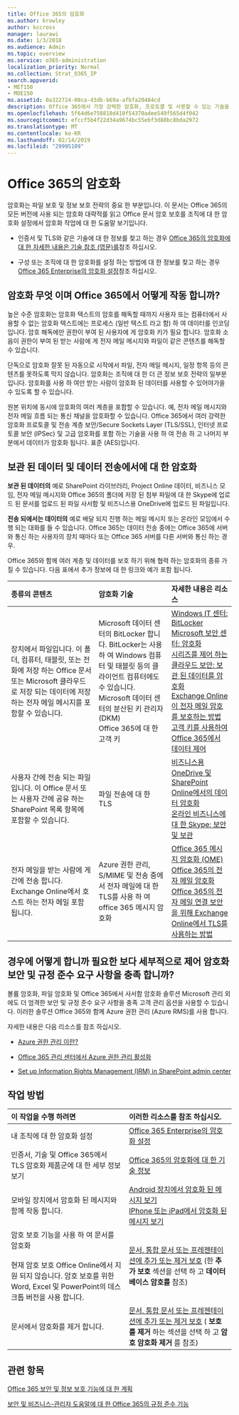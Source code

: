 ```yaml
---
title: Office 365의 암호화
ms.author: krowley
author: kccross
manager: laurawi
ms.date: 1/3/2018
ms.audience: Admin
ms.topic: overview
ms.service: o365-administration
localization_priority: Normal
ms.collection: Strat_O365_IP
search.appverid:
- MET150
- MOE150
ms.assetid: 0a322724-08ca-43db-b69a-afbfa20484cd
description: Office 365에서 가장 강력한 암호화, 프로토콜 및 사용할 수 있는 기술을 사용 하 여 전송 하 고 나머지 부분에 콘텐츠 암호화 됩니다. Office 365의 암호화의 개요를 확인 합니다.
ms.openlocfilehash: 5f64d6e758818d410f54370adee549f565d4f042
ms.sourcegitcommit: efccf5b4f22d34a9674bc55ebf3d88bc8bda2972
ms.translationtype: MT
ms.contentlocale: ko-KR
ms.lasthandoff: 02/14/2019
ms.locfileid: "29995109"
---
```

# <a name="encryption-in-office-365"></a>Office 365의 암호화

암호화는 파일 보호 및 정보 보호 전략의 중요 한 부분입니다. 이 문서는 Office 365의 모든 버전에 사용 되는 암호화 대략적를 읽고 Office 문서 암호 보호를 조직에 대 한 암호화 설정에서 암호화 작업에 대 한 도움말 보기입니다.
  
- 인증서 및 TLS와 같은 기술에 대 한 정보를 찾고 하는 경우 [Office 365의 암호화에 대 한 자세한 내용은 기술 참조 (영문)를](technical-reference-details-about-encryption.md)참조 하십시오.
    
- 구성 또는 조직에 대 한 암호화를 설정 하는 방법에 대 한 정보를 찾고 하는 경우 [Office 365 Enterprise의 암호화 설정](set-up-encryption.md)참조 하십시오.
    
## <a name="what-is-encryption-and-how-does-it-work-in-office-365"></a>암호화 무엇 이며 Office 365에서 어떻게 작동 합니까?

높은 수준 암호화는 암호화 텍스트의 암호를 해독할 때까지 사용자 또는 컴퓨터에서 사용할 수 없는 암호화 텍스트에는 프로세스 (일반 텍스트 라고 함) 하 여 데이터를 인코딩입니다. 암호 해독에만 권한이 부여 된 사용자에 게 암호화 키가 필요 합니다. 암호화 소음이 권한이 부여 된 받는 사람에 게 전자 메일 메시지와 파일이 같은 콘텐츠를 해독할 수 있습니다.
  
단독으로 암호화 잘못 된 자동으로 시작에서 파일, 전자 메일 메시지, 일정 항목 등의 콘텐츠를 못하도록 막지 않습니다. 암호화는 조직에 대 한 더 큰 정보 보호 전략의 일부분입니다. 암호화를 사용 하 여만 받는 사람이 암호화 된 데이터를 사용할 수 있어야가을 수 있도록 할 수 있습니다.
  
원본 위치에 동시에 암호화의 여러 계층을 포함할 수 있습니다. 예, 전자 메일 메시지와 전자 메일 흐름 되는 통신 채널을 암호화할 수 있습니다. Office 365에서 여러 강력한 암호화 프로토콜 및 전송 계층 보안/Secure Sockets Layer (TLS/SSL), 인터넷 프로토콜 보안 (IPSec) 및 고급 암호화를 포함 하는 기술을 사용 하 여 전송 하 고 나머지 부분에서 데이터가 암호화 됩니다. 표준 (AES)입니다.
  
## <a name="encryption-for-data-at-rest-and-data-in-transit"></a>보관 된 데이터 및 데이터 전송에서에 대 한 암호화

 **보관 된 데이터의** 예로 SharePoint 라이브러리, Project Online 데이터, 비즈니스 모임, 전자 메일 메시지와 Office 365의 폴더에 저장 된 첨부 파일에 대 한 Skype에 업로드 된 문서를 업로드 된 파일 사서함 및 비즈니스용 OneDrive에 업로드 된 파일입니다. 
  
 **전송 되에서는 데이터의** 예로 배달 되지 진행 하는 메일 메시지 또는 온라인 모임에서 수행 되는 대화를 들 수 있습니다. Office 365는 데이터 전송 중에는 Office 365에 서버와 통신 하는 사용자의 장치 때마다 또는 Office 365 서버를 다른 서버와 통신 하는 경우. 
  
Office 365와 함께 여러 계층 및 데이터를 보호 하기 위해 협력 하는 암호화의 종류 가질 수 있습니다. 다음 표에서 추가 정보에 대 한 링크와 예가 포함 됩니다.
  
|**종류의 콘텐츠**|**암호화 기술**|**자세한 내용은 리소스**|
|:-----|:-----|:-----|
|장치에서 파일입니다. 이 폴더, 컴퓨터, 태블릿, 또는 전화에 저장 하는 Office 문서 또는 Microsoft 클라우드로 저장 되는 데이터에 저장 하는 전자 메일 메시지를 포함할 수 있습니다.  <br/> |Microsoft 데이터 센터의 BitLocker 합니다. BitLocker는 사용 하 여 Windows 컴퓨터 및 태블릿 등의 클라이언트 컴퓨터에도 수 있습니다.  <br/> Microsoft 데이터 센터의 분산된 키 관리자 (DKM)  <br/> Office 365에 대 한 고객 키  <br/> |[Windows IT 센터: BitLocker](https://docs.microsoft.com/windows/device-security/bitlocker/bitlocker-overview) <br/> [Microsoft 보안 센터: 암호화](https://www.microsoft.com/en-us/TrustCenter/Security/Encryption) <br/> [시리즈를 제어 하는 클라우드 보안: 보관 된 데이터를 암호화](https://blogs.microsoft.com/microsoftsecure/2015/09/10/cloud-security-controls-series-encrypting-data-at-rest) <br/> [Exchange Online이 전자 메일 암호를 보호하는 방법](exchange-online-secures-email-secrets.md) <br/> [고객 키를 사용하여 Office 365에서 데이터 제어](controlling-your-data-using-customer-key.md) <br/> |
|사용자 간에 전송 되는 파일입니다. 이 Office 문서 또는 사용자 간에 공유 하는 SharePoint 목록 항목에 포함할 수 있습니다.  <br/> |파일 전송에 대 한 TLS  <br/> |[비즈니스용 OneDrive 및 SharePoint Online에서의 데이터 암호화](data-encryption-in-odb-and-spo.md) <br/> [온라인 비즈니스에 대 한 Skype: 보안 및 보관](https://technet.microsoft.com/library/skype-for-business-online-security-and-archiving.aspx) <br/> |
|전자 메일을 받는 사람에 게 간에 전송 합니다. Exchange Online에서 호스트 하는 전자 메일 포함 됩니다.  <br/> |Azure 권한 관리, S/MIME 및 전송 중에서 전자 메일에 대 한 TLS를 사용 하 여 office 365 메시지 암호화  <br/> |[Office 365 메시지 암호화 (OME)](ome.md) <br/> [Office 365의 전자 메일 암호화](email-encryption.md) <br/> [Office 365의 전자 메일 연결 보안을 위해 Exchange Online에서 TLS를 사용하는 방법](exchange-online-uses-tls-to-secure-email-connections.md) <br/> |
   
## <a name="what-if-i-need-more-control-over-encryption-to-meet-security-and-compliance-requirements"></a>경우에 어떻게 합니까 필요한 보다 세부적으로 제어 암호화 보안 및 규정 준수 요구 사항을 충족 합니까?

볼륨 암호화, 파일 암호화 및 Office 365에서 사서함 암호화 솔루션 Microsoft 관리 외에도 더 엄격한 보안 및 규정 준수 요구 사항을 충족 고객 관리 옵션을 사용할 수 있습니다. 이러한 솔루션 Office 365와 함께 Azure 권한 관리 (Azure RMS)를 사용 합니다.
  
자세한 내용은 다음 리소스를 참조 하십시오.
  
- [Azure 권한 관리 이란?](https://docs.microsoft.com/information-protection/understand-explore/what-is-azure-rms)
    
- [Office 365 관리 센터에서 Azure 권한 관리 활성화](https://support.office.com/article/5b6d3ac7-b1ac-428e-b03e-50e882f85a6e)
    
- [Set up Information Rights Management (IRM) in SharePoint admin center](set-up-irm-in-sp-admin-center.md)
    
## <a name="how-do-i"></a>작업 방법

|**이 작업을 수행 하려면**|**이러한 리소스를 참조 하십시오.**|
|:-----|:-----|
|내 조직에 대 한 암호화 설정  <br/> |[Office 365 Enterprise의 암호화 설정](set-up-encryption.md) <br/> |
|인증서, 기술 및 Office 365에서 TLS 암호화 제품군에 대 한 세부 정보 보기  <br/> |[Office 365의 암호화에 대 한 기술 정보](technical-reference-details-about-encryption.md) <br/> |
|모바일 장치에서 암호화 된 메시지와 함께 작동 합니다.  <br/> |[Android 장치에서 암호화 된 메시지 보기](https://support.office.com/article/83d60f17-2305-407a-a762-7d518401fdeb) <br/> [IPhone 또는 iPad에서 암호화 된 메시지 보기](https://support.office.com/article/4d631321-0d26-4bcc-a483-d294dd0b1caf) <br/> |
|암호 보호 기능을 사용 하 여 문서를 암호화  <br/><br/>  현재 암호 보호 Office Online에서 지원 되지 않습니다. 암호 보호를 위한 Word, Excel 및 PowerPoint의 데스크톱 버전을 사용 합니다.           |[문서, 통합 문서 또는 프레젠테이션에 추가 또는 제거 보호](https://support.office.com/article/05084cc3-300d-4c1a-8416-38d3e37d6826) (한 **추가 보호** 섹션을 선택 하 고 **데이터베이스 암호를** 참조)  <br/> |
|문서에서 암호화를 제거 합니다.  <br/> |[문서, 통합 문서 또는 프레젠테이션에 추가 또는 제거 보호](https://support.office.com/article/05084cc3-300d-4c1a-8416-38d3e37d6826) ( **보호를 제거** 하는 섹션을 선택 하 고 **암호 암호화 제거** 를 참조)  <br/> |
   
## <a name="related-topics"></a>관련 항목

[Office 365 보안 및 정보 보호 기능에 대 한 계획](https://support.office.com/article/3d4ac4a1-3920-4ff9-918f-011f3ce60408)
  
[보안 및 비즈니스-관리자 도움말에 대 한 Office 365의 규정 준수 기능](https://support.office.com/article/7fe448f7-49bd-4d3e-919d-0a6d1cf675bb)
  

